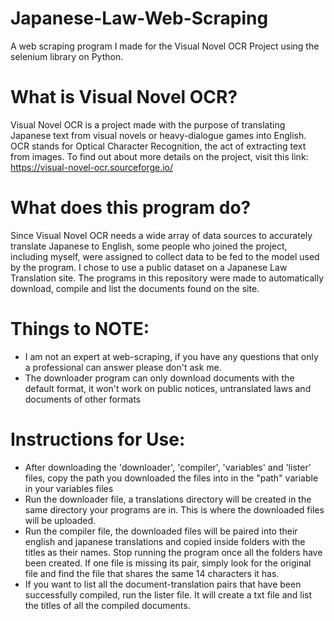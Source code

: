 # Japanese-Law-Web-Scraping
A web scraping program I made for the Visual Novel OCR Project using the selenium library on Python.

# What is Visual Novel OCR? 
Visual Novel OCR is a project made with the purpose of translating Japanese text from visual novels or heavy-dialogue games into English. OCR stands for Optical Character Recognition, the act of extracting text from images. To find out about more details on the project, visit this link: https://visual-novel-ocr.sourceforge.io/

# What does this program do?
Since Visual Novel OCR needs a wide array of data sources to accurately translate Japanese to English, some people who joined the project, including myself, were assigned to collect data to be fed to the model used by the program. I chose to use a public dataset on a Japanese Law Translation site. The programs in this repository were made to automatically download, compile and list the documents found on the site. 

# Things to NOTE:
- I am not an expert at web-scraping, if you have any questions that only a professional can answer please don't ask me.
- The downloader program can only download documents with the default format, it won't work on public notices, untranslated laws and documents of other formats

# Instructions for Use:
* After downloading the 'downloader', 'compiler', 'variables' and 'lister' files, copy the path you downloaded the files into in the "path" variable in your variables files
* Run the downloader file, a translations directory will be created in the same directory your programs are in. This is where the downloaded files will be uploaded.
* Run the compiler file, the downloaded files will be paired into their english and japanese translations and copied inside folders with the titles as their names. Stop running the program once all the folders have been created. If one file is missing its pair, simply look for the original file and find the file that shares the same 14 characters it has.
* If you want to list all the document-translation pairs that have been successfully compiled, run the lister file. It will create a txt file and list the titles of all the compiled documents.
